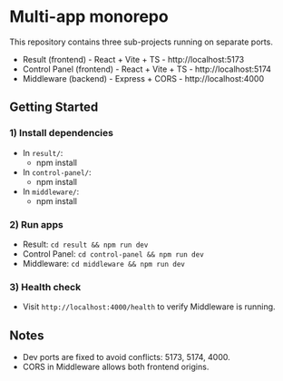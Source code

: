 # Multi-app monorepo

This repository contains three sub-projects running on separate ports.

- Result (frontend) - React + Vite + TS - http://localhost:5173
- Control Panel (frontend) - React + Vite + TS - http://localhost:5174
- Middleware (backend) - Express + CORS - http://localhost:4000

## Getting Started

### 1) Install dependencies

- In `result/`:
  - npm install
- In `control-panel/`:
  - npm install
- In `middleware/`:
  - npm install

### 2) Run apps

- Result: `cd result && npm run dev`
- Control Panel: `cd control-panel && npm run dev`
- Middleware: `cd middleware && npm run dev`

### 3) Health check

- Visit `http://localhost:4000/health` to verify Middleware is running.

## Notes

- Dev ports are fixed to avoid conflicts: 5173, 5174, 4000.
- CORS in Middleware allows both frontend origins.
